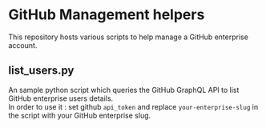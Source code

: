 # GitHub Management helpers

This repository hosts various scripts to help manage a GitHub enterprise account.

## list_users.py

An sample python script which queries the GitHub GraphQL API to list GitHub enterprise users details.  
In order to use it : set github `api_token` and replace `your-enterprise-slug` in the script with your GitHub enterprise slug.
